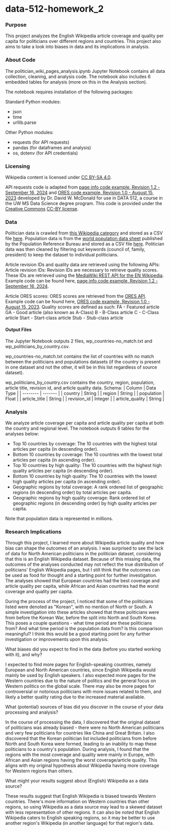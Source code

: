 # data-512-homework_2
### Purpose
This project analyzes the English Wikipedia article coverage and quality per capita for politicians over different regions and countries. This project also aims to take a look into biases in data and its implications in analysis.

### About Code
The politician_wiki_pages_analysis.ipynb Jupyter Notebook contains all data collection, cleaning, and analysis code. The notebook also includes 6 embedded tables for analysis (more on this in the Analysis section).

The notebook requires installation of the following packages:

Standard Python modules:
- json
- time
- urllib.parse

Other Python modules:
- requests (for API requests)
- pandas (for dataframes and analysis)
- os, dotenv (for API credentials)

### Licensing
Wikipedia content is licensed under [CC BY-SA 4.0](https://creativecommons.org/licenses/by-sa/4.0/deed.en).

API requests code is adapted from [page info code example, Revision 1.2 - September 16, 2024](https://drive.google.com/file/d/1iGH_pOMlspeCwDzKCPRlQdq73iS16R6k/view?usp=drive_link) and [ORES code example, Revision 1.0 - August 15, 2023](https://drive.google.com/file/d/1GN1ULxKombHRzVsNKzj7tBhnBrSWUWXc/view?usp=drive_link) developed by Dr. David W. McDonald for use in DATA 512, a course in the UW MS Data Science degree program. This code is provided under the [Creative Commons](https://creativecommons.org) [CC-BY license](https://creativecommons.org/licenses/by/4.0/).

### Data
Politician data is crawled from [this Wikipedia category](https://en.wikipedia.org/wiki/Category:Politicians_by_nationality) and stored as a CSV file [here](https://drive.google.com/file/d/1UZ9QUYQ1R2T3Nzau85ToSNkvEzXwLUtf/view?usp=sharing). Population data is from the [world population data sheet](https://www.prb.org/international/indicator/population/table/) published by the Population Reference Bureau and stored as a CSV file [here](https://drive.google.com/file/d/1PlBRdx1t2eSCymXmOqtWXFJPiMn_gTQS/view?usp=sharing).
Politician data was then cleaned by filtering out keywords (council of, family, president) to keep the dataset to individual politicians.

Article revision IDs and quality data are retrieved using the following APIs:
Article revision IDs:
Revision IDs are necessary to retrieve quality scores. These IDs are retrieved using the [MediaWiki REST API for the EN Wikipedia](https://www.mediawiki.org/wiki/API:Main_page). Example code can be found here, [page info code example, Revision 1.2 - September 16, 2024](https://drive.google.com/file/d/1iGH_pOMlspeCwDzKCPRlQdq73iS16R6k/view?usp=drive_link).

Article ORES scores:
ORES scores are retrieved from the [ORES API](https://wikitech.wikimedia.org/wiki/Machine_Learning/LiftWing). Example code can be found here, [ORES code example, Revision 1.0 - August 15, 2023](https://drive.google.com/file/d/1GN1ULxKombHRzVsNKzj7tBhnBrSWUWXc/view?usp=drive_link).
Quality scores are defined as such:
FA - Featured article
GA - Good article (also known as A-Class)
B - B-Class article
C - C-Class article
Start - Start-class article
Stub - Stub-class article

#### Output Files
The Jupyter Notebook outputs 2 files, wp_countries-no_match.txt and wp_politicians_by_country.csv.

wp_countries-no_match.txt contains the list of countries with no match between the politicians and populations datasets (if the country is present in one dataset and not the other, it will be in this list regardless of source dataset).

wp_politicians_by_country.csv contains the country, region, population, article title, revision id, and article quality data.
Schema:
| Column    | Data Type |
| -------- | ------- |
| country | String |
| region | String |
| population | Float |
| article_title | String |
| revision_id | Integer |
| article_quality | String |

### Analysis
We analyze article coverage per capita and article quality per capita at both the country and regional level.
The notebook outputs 6 tables for the analyses below:
- Top 10 countries by coverage: The 10 countries with the highest total articles per capita (in descending order).
- Bottom 10 countries by coverage: The 10 countries with the lowest total articles per capita (in ascending order).
- Top 10 countries by high quality: The 10 countries with the highest high quality articles per capita (in descending order).
- Bottom 10 countries by high quality: The 10 countries with the lowest high quality articles per capita (in ascending order).
- Geographic regions by total coverage: A rank ordered list of geographic regions (in descending order) by total articles per capita.
- Geographic regions by high quality coverage: Rank ordered list of geographic regions (in descending order) by high quality articles per capita.

Note that population data is represented in millions.

### Research Implications
Through this project, I learned more about Wikipedia article quality and how bias can shape the outcomes of an analysis. I was surprised to see the lack of data for North American politicians in the politician dataset, considering that this is an English Wikipedia dataset. Because of this missing data, the outcomes of the analyses conducted may not reflect the true distribution of politicians' English Wikipedia pages, but I still think that the outcomes can be used as food for thought and a starting point for further investigation. The analyses showed that European countries had the best coverage and article quality per capita, while African and Asian countries had the worst coverage and quality per capita.

During the process of the project, I noticed that some of the politicians listed were denoted as "Korean", with no mention of North or South. A simple investigation into these articles showed that these politicians were from before the Korean War, before the split into North and South Korea. This poses a couple questions - what time period are these politicians from? And what time period is the population data from? Is this comparison meaningful? I think this would be a good starting point for any further investigation or improvements upon this analysis.

What biases did you expect to find in the data (before you started working with it), and why?

I expected to find more pages for English-speaking countries, namely European and North American countries, since English Wikipedia would mainly be used by English speakers. I also expected more pages for the Western countries due to the nature of politics and the general focus on Western politics on the global scale. There may also be more pages for controversial or notorious politicians with more issues related to them, and likely a better quality rating due to the increased material available.

What (potential) sources of bias did you discover in the course of your data processing and analysis?

In the course of processing the data, I discovered that the original dataset of politicians was already biased - there were no North American politicians and very few politicians for countries like China and Great Britain. I also discovered that the Korean politician list included politicians from before North and South Korea were formed, leading to an inability to map these politicians to a country's population. During analysis, I found that the regions with the most coverage and quality were mainly in Europe, with African and Asian regions having the worst coverage/article quality. This aligns with my original hypothesis about Wikipedia having more coverage for Western regions than others.

What might your results suggest about (English) Wikipedia as a data source?

These results suggest that English Wikipedia is biased towards Western countries. There's more information on Western countries than other regions, so using Wikipedia as a data source may lead to a skewed dataset with less representation of other regions. It can also be noted that English Wikipedia caters to English speaking regions, so it may be better to use another region's Wikipedia (in another language) for that region's data.

